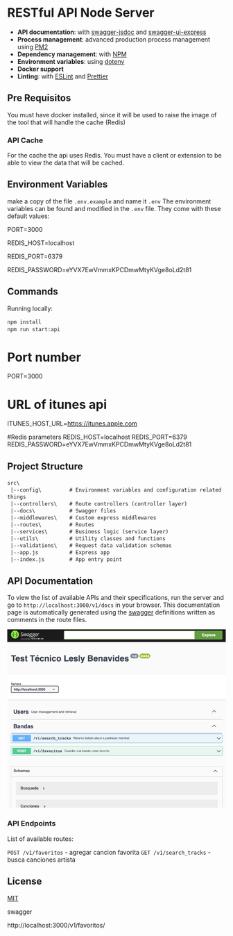# RESTful API Node Server





- **API documentation**: with [swagger-jsdoc](https://github.com/Surnet/swagger-jsdoc) and [swagger-ui-express](https://github.com/scottie1984/swagger-ui-express)
- **Process management**: advanced production process management using [PM2](https://pm2.keymetrics.io)
- **Dependency management**: with [NPM](https://www.npmjs.com/)
- **Environment variables**: using [dotenv](https://github.com/motdotla/dotenv)
- **Docker support**
- **Linting**: with [ESLint](https://eslint.org) and [Prettier](https://prettier.io)

## Pre Requisitos

You must have docker installed, since it will be used to raise the image of the tool that will handle the cache (Redis)

### API Cache

For the cache the api uses Redis. You must have a client or extension to be able to view the data that will be cached.
## Environment Variables
make a copy of the file `.env.example` and name it `.env`
The environment variables can be found and modified in the `.env` file. They come with these default values:

PORT=3000

REDIS_HOST=localhost

REDIS_PORT=6379

REDIS_PASSWORD=eYVX7EwVmmxKPCDmwMtyKVge8oLd2t81
## Commands

Running locally:

```bash
npm install
npm run start:api
```

# Port number
PORT=3000

# URL of itunes api
ITUNES_HOST_URL=https://itunes.apple.com

#Redis parameters
REDIS_HOST=localhost
REDIS_PORT=6379
REDIS_PASSWORD=eYVX7EwVmmxKPCDmwMtyKVge8oLd2t81

## Project Structure

```
src\
 |--config\         # Environment variables and configuration related things
 |--controllers\    # Route controllers (controller layer)
 |--docs\           # Swagger files
 |--middlewares\    # Custom express middlewares
 |--routes\         # Routes
 |--services\       # Business logic (service layer)
 |--utils\          # Utility classes and functions
 |--validations\    # Request data validation schemas
 |--app.js          # Express app
 |--index.js        # App entry point
```

## API Documentation

To view the list of available APIs and their specifications, run the server and go to `http://localhost:3000/v1/docs` in your browser. This documentation page is automatically generated using the [swagger](https://swagger.io/) definitions written as comments in the route files.

![Swagger Preview](/readme_info/swagger.jpg)

### API Endpoints

List of available routes:


`POST /v1/favoritos` - agregar cancion favorita
`GET /v1/search_tracks` - busca canciones artista


## License

[MIT](LICENSE)




swagger

http://localhost:3000/v1/favoritos/
